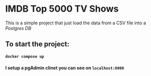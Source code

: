 # IMDB Top 5000 TV Shows

This is a simple project that just load the data from a CSV file into a *Postgres DB*

## To start the project:

#### `docker compose up`

#### I setup a pgAdmin clinet you can see on `localhost:8000`


